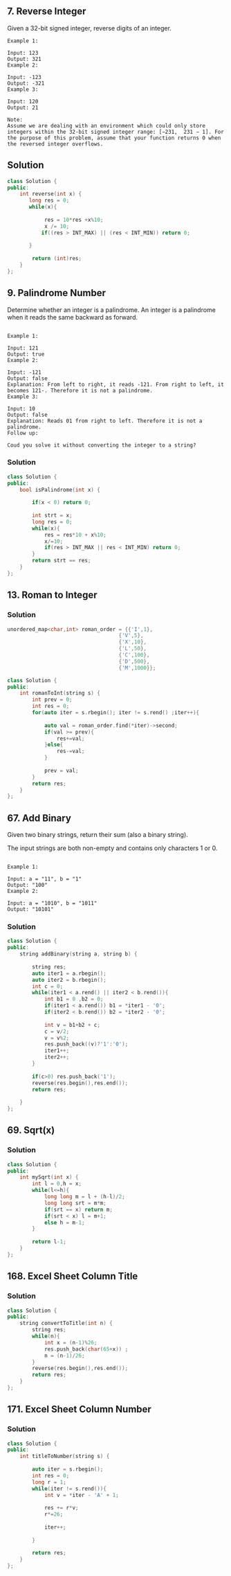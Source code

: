 ## 7. Reverse Integer

Given a 32-bit signed integer, reverse digits of an integer.

```
Example 1:

Input: 123
Output: 321
Example 2:

Input: -123
Output: -321
Example 3:

Input: 120
Output: 21

Note:
Assume we are dealing with an environment which could only store integers within the 32-bit signed integer range: [−231,  231 − 1]. For the purpose of this problem, assume that your function returns 0 when the reversed integer overflows.
```

## Solution

```cpp
class Solution {
public:
    int reverse(int x) {
       long res = 0;
       while(x){
        
            res = 10*res +x%10;
            x /= 10;
           if((res > INT_MAX) || (res < INT_MIN)) return 0;
           
       }
        
        return (int)res;
    }
};

```

## 9. Palindrome Number

Determine whether an integer is a palindrome. An integer is a palindrome when it reads the same backward as forward.

```

Example 1:

Input: 121
Output: true
Example 2:

Input: -121
Output: false
Explanation: From left to right, it reads -121. From right to left, it becomes 121-. Therefore it is not a palindrome.
Example 3:

Input: 10
Output: false
Explanation: Reads 01 from right to left. Therefore it is not a palindrome.
Follow up:

Coud you solve it without converting the integer to a string?

```

### Solution

```cpp
class Solution {
public:
    bool isPalindrome(int x) {
        
        if(x < 0) return 0;
        
        int strt = x;
        long res = 0;
        while(x){
            res = res*10 + x%10;
            x/=10;
            if(res > INT_MAX || res < INT_MIN) return 0;
        }
        return strt == res;
    }
};
```

## 13. Roman to Integer

### Solution

```cpp
unordered_map<char,int> roman_order = {{'I',1},
                                    {'V',5},
                                    {'X',10},
                                    {'L',50},
                                    {'C',100},
                                    {'D',500},
                                    {'M',1000}};

class Solution {
public:
    int romanToInt(string s) {
        int prev = 0;
        int res = 0;
        for(auto iter = s.rbegin(); iter != s.rend() ;iter++){
                    
            auto val = roman_order.find(*iter)->second;
            if(val >= prev){
                res+=val;
            }else{
                res-=val;
            }
            
            prev = val;
        }
        return res;
    }
};

```

## 67. Add Binary

Given two binary strings, return their sum (also a binary string).

The input strings are both non-empty and contains only characters 1 or 0.

```

Example 1:

Input: a = "11", b = "1"
Output: "100"
Example 2:

Input: a = "1010", b = "1011"
Output: "10101"

```

### Solution

```cpp
class Solution {
public:
    string addBinary(string a, string b) {
        
        string res;
        auto iter1 = a.rbegin();
        auto iter2 = b.rbegin();
        int c = 0;
        while(iter1 < a.rend() || iter2 < b.rend()){
            int b1 = 0 ,b2 = 0;
            if(iter1 < a.rend()) b1 = *iter1 - '0';
            if(iter2 < b.rend()) b2 = *iter2 - '0';
            
            int v = b1+b2 + c;
            c = v/2;
            v = v%2;
            res.push_back((v)?'1':'0');
            iter1++;
            iter2++;
        }
        
        if(c>0) res.push_back('1');
        reverse(res.begin(),res.end());
        return res;
        
    }
};
```

## 69. Sqrt(x)

### Solution

```cpp
class Solution {
public:
    int mySqrt(int x) {
        int l = 0,h = x;
        while(l<=h){
            long long m = l + (h-l)/2;
            long long srt = m*m;
            if(srt == x) return m;
            if(srt < x) l = m+1;
            else h = m-1;
        }
        
        return l-1;
    }
};

```

## 168. Excel Sheet Column Title

### Solution

```cpp
class Solution {
public:
    string convertToTitle(int n) {
        string res;
        while(n){
            int x = (n-1)%26;
            res.push_back(char(65+x)) ;
            n = (n-1)/26;
        }
        reverse(res.begin(),res.end());
        return res;
    }
};

```

## 171. Excel Sheet Column Number

### Solution

```cpp
class Solution {
public:
    int titleToNumber(string s) {
        
        auto iter = s.rbegin();
        int res = 0;
        long r = 1;
        while(iter != s.rend()){
            int v = *iter - 'A' + 1;
            
            res += r*v;
            r*=26;
            
            iter++;
            
        }
        
        return res;
    }
};

```